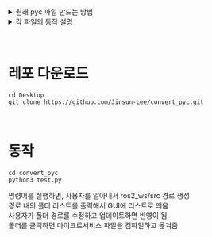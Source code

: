 <!-- 원래 pyc 파일 만드는 방법 -->
<details>
    <summary>원래 pyc 파일 만드는 방법</summary>

```
cd
cd /home/jinsunlee/ros2_ws/src/load_img/load_img/lib

python3 -m compileall .
```
    
위의 명령어를 실행하면 해당 경로의 파일을 전부 컴파일함  
</details>


<!-- 각 파일의 동작 설명 -->
<details>
    <summary>각 파일의 동작 설명</summary>

```
python3 convert_dll.py # 경로 무관하게 동작
```
동작하면 GUI가 출력됨 > Update Path를 클릭하면 리스트 갱신  
폴더를 클릭하면 클릭한 폴더명이 출력됨
X를 누르면 GUI가 닫힘  
  
```
python3 print_all_folder.py # 경로 무관하게 동작
```
ros2_ws/src/클릭한폴더/클릭한폴더/lib 안에 있던 py 파일이 pyc 파일이 붙음
원본 파일은 데스크탑에 lib라는 폴더가 생기면서 클릭한폴더_lib 폴더 안에 파일이 옮겨짐  
파이썬 파일이 없는데 계속 실행하면 old_가 붙은 pyc 파일로 바뀜
</details>

</br>
</br>



# 레포 다운로드
```
cd Desktop
git clone https://github.com/Jinsun-Lee/convert_pyc.git
```
</br>

# 동작
```
cd convert_pyc
python3 test.py
```
명령어를 실행하면, 사용자를 알아내서 ros2_ws/src 경로 생성  
경로 내의 폴더 리스트를 출력해서 GUI에 리스트로 띄움  
사용자가 폴더 경로를 수정하고 업데이트하면 반영이 됨  
폴더를 클릭하면 마이크로서비스 파일을 컴파일하고 옮겨줌
